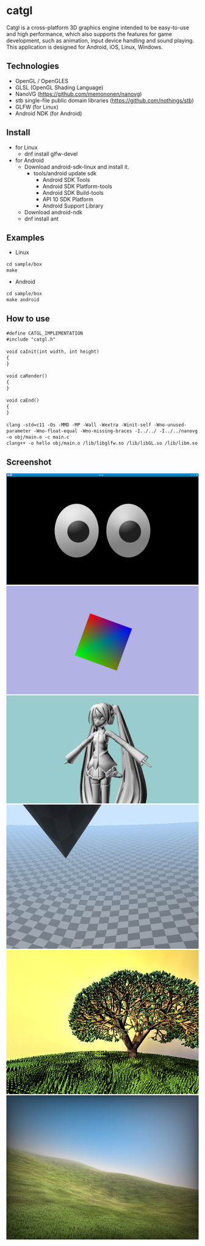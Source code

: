 # catgl

Catgl is a cross-platform 3D graphics engine intended to be easy-to-use and high performance, which also supports the features for game development, such as animation, input device handling and sound playing.
This application is designed for Android, iOS, Linux, Windows.

## Technologies

- OpenGL / OpenGLES
- GLSL (OpenGL Shading Language)
- NanoVG (https://github.com/memononen/nanovg)
- stb single-file public domain libraries (https://github.com/nothings/stb)
- GLFW (for Linux)
- Android NDK (for Android)

## Install

- for Linux
    - dnf install glfw-devel
- for Android
    - Download android-sdk-linux and install it.
        - tools/android update sdk
            - Android SDK Tools
            - Android SDK Platform-tools
            - Android SDK Build-tools
            - API 10 SDK Platform
            - Android Support Library
    - Download android-ndk
    - dnf install ant

## Examples

- Linux
```
cd sample/box
make
```

- Android
```
cd sample/box
make android
```

## How to use

	#define CATGL_IMPLEMENTATION
	#include "catgl.h"

	void caInit(int width, int height)
	{
	}

	void caRender()
	{
	}

	void caEnd()
	{
	}

	clang -std=c11 -Os -MMD -MP -Wall -Wextra -Winit-self -Wno-unused-parameter -Wno-float-equal -Wno-missing-braces -I../../ -I../../nanovg -o obj/main.o -c main.c
	clang++ -o hello obj/main.o /lib/libglfw.so /lib/libGL.so /lib/libm.so 


## Screenshot

![Screenshot](sample/nanovg_eyes/eyes.png)
![Screenshot](sample/box_GL1/box.png)
![Screenshot](sample/viewer/viewer.png)
[![Screenshot](sample/glsl/glsl00.png)](http://yui0.github.io/catgl/sample/glsl/WebGL/000.html)
[![Screenshot](sample/glsl/glsl01.png)](http://yui0.github.io/catgl/sample/glsl/WebGL/001.html)
[![Screenshot](sample/glsl/glsl02.png)](http://yui0.github.io/catgl/sample/glsl/WebGL/002.html)

